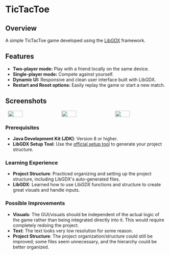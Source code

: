 # TicTacToe

## Overview
A simple TicTacToe game developed using the [LibGDX](https://libgdx.badlogicgames.com/) framework.

## Features
- **Two-player mode:** Play with a friend locally on the same device.
- **Single-player mode:** Compete against yourself.
- **Dynamic UI:** Responsive and clean user interface built with LibGDX.
- **Restart and Reset options:** Easily replay the game or start a new match.

## Screenshots
<div style="display: flex; justify-content: space-around;">
  <img src="https://github.com/jhauptma12357/images/blob/main/image1.png" width="30%" />
  <img src="https://github.com/jhauptma12357/images/blob/main/image2.png" width="30%" />
  <img src="https://github.com/jhauptma12357/images/blob/main/image3.png" width="30%" />
</div>


### Prerequisites
- **Java Development Kit (JDK)**: Version 8 or higher.
- **LibGDX Setup Tool**: Use the [official setup tool](https://libgdx.com/dev/setup/) to generate your project structure.

### Learning Experience
- **Project Structure**: Practiced organizing and setting up the project structure, including LibGDX's auto-generated files.
- **LibGDX**: Learned how to use LibGDX functions and structure to create great visuals and handle inputs.

### Possible Improvements
- **Visuals**: The GUI/visuals should be independent of the actual logic of the game rather than being integrated directly into it. This would require completely redoing the project.
- **Text**: The text looks very low resolution for some reason.
- **Project Structure**: The project organization/structure could still be improved; some files seem unnecessary, and the hierarchy could be better organized.
